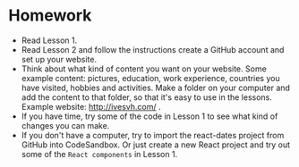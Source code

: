 # Homework

* Read Lesson 1.
* Read Lesson 2 and follow the instructions create a GitHub account and set up your website.
* Think about what kind of content you want on your website. Some example content: pictures, education, work experience, countries you have visited, hobbies and activities. Make a folder on your computer and add the content to that folder, so that it's easy to use in the lessons. Example website: http://ivesvh.com/ .
* If you have time, try some of the code in Lesson 1 to see what kind of changes you can make.
* If you don't have a computer, try to import the react-dates project from GitHub into CodeSandbox. Or just create a new React project and try out some of the `React components` in Lesson 1.
